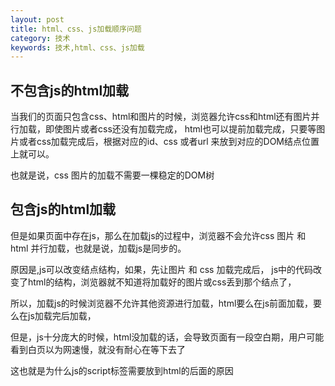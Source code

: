 ```yaml
---
layout: post
title: html、css、js加载顺序问题
category: 技术
keywords: 技术,html、css、js加载
---
```


## 不包含js的html加载

当我们的页面只包含css、html和图片的时候，浏览器允许css和html还有图片并行加载，即使图片或者css还没有加载完成，
html也可以提前加载完成，只要等图片或者css加载完成后，根据对应的id、css 或者url 来放到对应的DOM结点位置上就可以。

也就是说，css 图片的加载不需要一棵稳定的DOM树

## 包含js的html加载

但是如果页面中存在js，那么在加载js的过程中，浏览器不会允许css 图片 和 html 并行加载，也就是说，加载js是同步的。

原因是,js可以改变结点结构，如果，先让图片 和 css 加载完成后， js中的代码改变了html的结构，浏览器就不知道将加载好的图片或css丢到那个结点了，

所以，加载js的时候浏览器不允许其他资源进行加载，html要么在js前面加载，要么在js加载完后加载，

但是，js十分庞大的时候，html没加载的话，会导致页面有一段空白期，用户可能看到白页以为网速慢，就没有耐心在等下去了

这也就是为什么js的script标签需要放到html的后面的原因